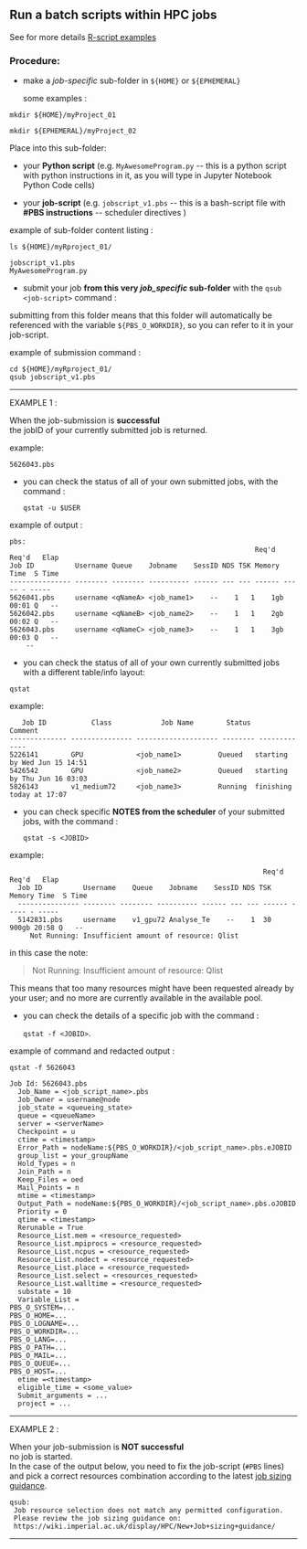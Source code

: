## Run a batch scripts within HPC jobs

See for more details [R-script examples](https://github.com/ImperialCollegeLondon/RCS_UserSupport_public/tree/main/RCS_Apps_guides/R_RStudio/R_HPCjob)


### Procedure:

- make a _job-specific_ sub-folder in `${HOME}` or `${EPHEMERAL}`

  some examples :  

 `mkdir ${HOME}/myProject_01`  

 `mkdir ${EPHEMERAL}/myProject_02`  

Place into this sub-folder:

- your **Python script** (e.g. `MyAwesomeProgram.py` -- this is a python script with python instructions in it, as you will type in Jupyter Notebook Python Code cells)  

- your **job-script** (e.g. `jobscript_v1.pbs` -- this is a bash-script file with **#PBS instructions** -- scheduler directives )  

example of sub-folder content listing :
```
ls ${HOME}/myRproject_01/

jobscript_v1.pbs
MyAwesomeProgram.py
```

- submit your job **from this very _job_specific_ sub-folder** with the `qsub <job-script>` command :     

submitting from this folder means that this folder will automatically be referenced with the variable `${PBS_O_WORKDIR}`, so you can refer to it in your job-script.
<!--(see file [01_R_job_script.pbs](/RCS_Apps_guides/R_RStudio/R_HPCjob/01_R_job_script.pbs)  ## fix refs-->  

example of submission command :
```
cd ${HOME}/myRproject_01/
qsub jobscript_v1.pbs
```

---

EXAMPLE 1 :  

When the job-submission is **successful**   
the jobID of your currently submitted job is returned.

example:  
```
5626043.pbs
```

- you can check the status of all of your own submitted jobs, with the command :  

  `qstat -u $USER`

example of output :
```
pbs:
                                                            Req'd  Req'd   Elap
Job ID          Username Queue    Jobname    SessID NDS TSK Memory Time  S Time
--------------- -------- -------- ---------- ------ --- --- ------ ----- - -----
5626041.pbs     username <qNameA> <job_name1>    --    1   1    1gb 00:01 Q   --
5626042.pbs     username <qNameB> <job_name2>    --    1   1    2gb 00:02 Q   --
5626043.pbs     username <qNameC> <job_name3>    --    1   1    3gb 00:03 Q   --
    --
```

- you can check the status of all of your own currently submitted jobs with a different table/info layout:  

`qstat`  

example:   
```
   Job ID           Class            Job Name        Status     Comment
-------------- --------------- -------------------- -------- -------------
5226141        GPU             <job_name1>         Queued   starting by Wed Jun 15 14:51
5426542        GPU             <job_name2>         Queued   starting by Thu Jun 16 03:03
5826143        v1_medium72     <job_name3>         Running  finishing today at 17:07
```


- you can check specific **NOTES from the scheduler** of your submitted jobs, with the command :  

  `qstat -s <JOBID>`

example:  
```
                                                              Req'd  Req'd   Elap
  Job ID          Username    Queue    Jobname    SessID NDS TSK Memory Time  S Time
  --------------- -------- -------- ---------- ------ --- --- ------ ----- - -----
  5142831.pbs     username    v1_gpu72 Analyse_Te    --    1  30  900gb 20:58 Q   --
     Not Running: Insufficient amount of resource: Qlist
```

in this case the note:

> Not Running: Insufficient amount of resource: Qlist

This means that too many resources might have been requested already by your user; and no more are currently available in the available pool.

- you can check the details of a specific job with the command :

  `qstat -f <JOBID>`.


example of command and redacted output :
```
qstat -f 5626043

Job Id: 5626043.pbs
  Job_Name = <job_script_name>.pbs
  Job_Owner = username@node
  job_state = <queueing_state>
  queue = <queueName>
  server = <serverName>
  Checkpoint = u
  ctime = <timestamp>
  Error_Path = nodeName:${PBS_O_WORKDIR}/<job_script_name>.pbs.eJOBID
  group_list = your_groupName
  Hold_Types = n
  Join_Path = n
  Keep_Files = oed
  Mail_Points = n
  mtime = <timestamp>
  Output_Path = nodeName:${PBS_O_WORKDIR}/<job_script_name>.pbs.oJOBID
  Priority = 0
  qtime = <timestamp>
  Rerunable = True
  Resource_List.mem = <resource_requested>
  Resource_List.mpiprocs = <resource_requested>
  Resource_List.ncpus = <resource_requested>
  Resource_List.nodect = <resource_requested>
  Resource_List.place = <resource_requested>
  Resource_List.select = <resources_requested>
  Resource_List.walltime = <resource_requested>
  substate = 10
  Variable_List =
PBS_O_SYSTEM=...
PBS_O_HOME=...
PBS_O_LOGNAME=...
PBS_O_WORKDIR=...
PBS_O_LANG=...
PBS_O_PATH=...
PBS_O_MAIL=...
PBS_O_QUEUE=...
PBS_O_HOST=...
  etime =<timestamp>
  eligible_time = <some_value>
  Submit_arguments = ...
  project = ...

```


---

EXAMPLE 2 :  

When your job-submission is **NOT successful**  
no job is started.  
In the case of the output below, you need to fix the job-script (`#PBS` lines) and pick a correct resources combination according to the latest [job sizing guidance](https://wiki.imperial.ac.uk/display/HPC/New+Job+sizing+guidance/).

```
qsub:
 Job resource selection does not match any permitted configuration.
 Please review the job sizing guidance on:
 https://wiki.imperial.ac.uk/display/HPC/New+Job+sizing+guidance/
```

---
